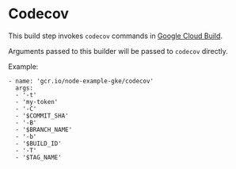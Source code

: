 # Codecov

This build step invokes `codecov` commands in [Google Cloud Build](https://cloud.google.com/cloud-build).

Arguments passed to this builder will be passed to `codecov` directly.

Example: 
```
- name: 'gcr.io/node-example-gke/codecov'
  args: 
  - '-t'
  - 'my-token'
  - '-C'
  - '$COMMIT_SHA'
  - '-B'
  - '$BRANCH_NAME'
  - '-b'
  - '$BUILD_ID'
  - '-T'
  - '$TAG_NAME'
```
